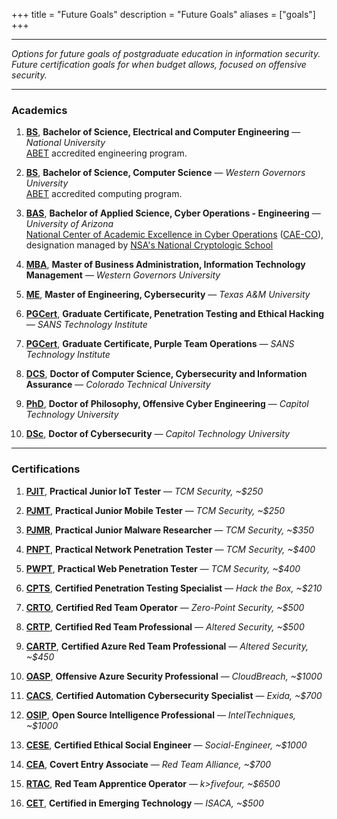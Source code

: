 +++
title = "Future Goals"
description = "Future Goals"
aliases = ["goals"]
+++

---

*Options for future goals of postgraduate education in information security. Future certification goals for when budget allows, focused on offensive security.*

---

### Academics

1. [**BS**](https://www.nu.edu/degrees/engineering-data-and-computer-sciences/programs/bachelor-of-science-electrical-computer-engineering/), **Bachelor of Science, Electrical and Computer Engineering** — *National University* \
 [ABET](https://www.abet.org/accreditation/) accredited engineering program.

2. [**BS**](https://www.wgu.edu/online-it-degrees/computer-science.html), **Bachelor of Science, Computer Science** — *Western Governors University* \
 [ABET](https://www.abet.org/accreditation/) accredited computing program.

3. [**BAS**](https://online.arizona.edu/programs/undergraduate/online-bachelor-applied-science-cyber-operations-applied-science-bas), **Bachelor of Applied Science, Cyber Operations - Engineering** — *University of Arizona* \
 [National Center of Academic Excellence in Cyber Operations](https://online.arizona.edu/news/arizona-online-cyber-ops-program-earns-exclusive-nsa-designation) ([CAE-CO](https://caecommunity.org/about-us/what-cae-cybersecurity)), designation managed by [NSA's National Cryptologic School](https://www.nsa.gov/Academics/Centers-of-Academic-Excellence/)

4. [**MBA**](https://www.wgu.edu/online-business-degrees/mba-masters-business-administration-it-management-program.html), **Master of Business Administration, Information Technology Management** — *Western Governors University*

5. [**ME**](https://engineering.tamu.edu/mtde/academics/degrees/graduate/mse-cybersecurity/index.html), **Master of Engineering, Cybersecurity** — *Texas A&M University*

6. [**PGCert**](https://www.sans.edu/cyber-security-programs/graduate-certificate-penetration-testing), **Graduate Certificate, Penetration Testing and Ethical Hacking** — *SANS Technology Institute*

7. [**PGCert**](https://www.sans.edu/cyber-security-programs/graduate-certificate-purple-team/), **Graduate Certificate, Purple Team Operations** — *SANS Technology Institute*

8. [**DCS**](https://www.coloradotech.edu/degrees/doctorates/computer-science/cybersecurity-information-assurance), **Doctor of Computer Science, Cybersecurity and Information Assurance** — *Colorado Technical University*

9. [**PhD**](https://www.captechu.edu/degrees-and-programs/doctoral-degrees/offensive-cyber-engineering-phd), **Doctor of Philosophy, Offensive Cyber Engineering** — *Capitol Technology University*

10. [**DSc**](https://www.captechu.edu/degrees-and-programs/doctoral-degrees/doctorate-in-cybersecurity), **Doctor of Cybersecurity** — *Capitol Technology University*

 ---

### Certifications

1. [**PJIT**](https://certifications.tcm-sec.com/pjit/), **Practical Junior IoT Tester** — *TCM Security, ~$250*

2. [**PJMT**](https://certifications.tcm-sec.com/pjmt/), **Practical Junior Mobile Tester** — *TCM Security, ~$250*

3. [**PJMR**](https://certifications.tcm-sec.com/pjmt/), **Practical Junior Malware Researcher** — *TCM Security, ~$350*

4. [**PNPT**](https://certifications.tcm-sec.com/pnpt/), **Practical Network Penetration Tester** — *TCM Security, ~$400*

5. [**PWPT**](https://certifications.tcm-sec.com/pwpt/), **Practical Web Penetration Tester** — *TCM Security, ~$400*

6. [**CPTS**](https://academy.hackthebox.com/preview/certifications/htb-certified-penetration-testing-specialist), **Certified Penetration Testing Specialist** — *Hack the Box, ~$210*

7. [**CRTO**](https://training.zeropointsecurity.co.uk/courses/red-team-ops), **Certified Red Team Operator** — *Zero-Point Security, ~$500*

8. [**CRTP**](https://www.alteredsecurity.com/adlab), **Certified Red Team Professional** — *Altered Security, ~$500*

9. [**CARTP**](https://www.alteredsecurity.com/azureadlab), **Certified Azure Red Team Professional** — *Altered Security, ~$450*

10. [**OASP**](https://cloudbreach.io/breachingazure/), **Offensive Azure Security Professional** — *CloudBreach, ~$1000*

11. [**CACS**](https://www.exidacfse.com/About/CACE), **Certified Automation Cybersecurity Specialist** — *Exida, ~$700*

12. [**OSIP**](https://www.inteltechniques.net/), **Open Source Intelligence Professional** — *IntelTechniques, ~$1000*

13. [**CESE**](https://www.social-engineer.com/product/certified-ethical-social-engineer-certification/), **Certified Ethical Social Engineer** — *Social-Engineer, ~$1000*

14. [**CEA**](https://shop.redteamalliance.com/products/certification-covert-entry-associate-independent-registration), **Covert Entry Associate** — *Red Team Alliance, ~$700*

15. [**RTAC**](https://store.k54.com/products/red-team-apprentice-course-rtac-3), **Red Team Apprentice Operator** — *k>fivefour, ~$6500*

16. [**CET**](https://www.isaca.org/credentialing/cet), **Certified in Emerging Technology** — *ISACA, ~$500*